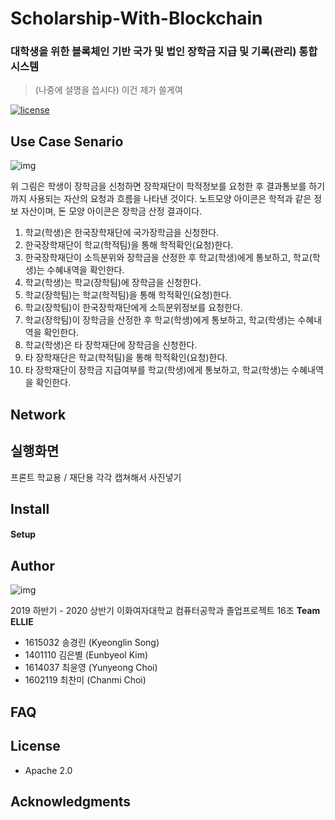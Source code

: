 # Scholarship-With-Blockchain
### 대학생을 위한 블록체인 기반 국가 및 법인 장학금 지급 및 기록(관리) 통합 시스템

> (나중에 설명을 씁시다)
이건 제가 쓸게여 

 [![license](https://img.shields.io/badge/license-Apache%202.0-red.svg)](https://www.apache.org/licenses/LICENSE-2.0)

## Use Case Senario
![img](https://lh4.googleusercontent.com/x94mD0ESUivMSD0NVTTDneSDn7nWpCLHTIhNlwZWCgCVVuRtinrn-kNzR37nvukQPqyM3sXFUQm4xjDdY9KpyMZmTkwkkNPiOxULn72cpO6yLfJrs7s5tp6TvST2XphdcuLCUPdKAQ)

위 그림은 학생이 장학금을 신청하면 장학재단이 학적정보를 요청한 후 결과통보를 하기까지 사용되는 자산의 요청과 흐름을 나타낸 것이다. 노트모양 아이콘은 학적과 같은 정보 자산이며, 돈 모양 아이콘은 장학금 산정 결과이다.

  

1. 학교(학생)은 한국장학재단에 국가장학금을 신청한다.
2. 한국장학재단이 학교(학적팀)을 통해 학적확인(요청)한다.
3. 한국장학재단이 소득분위와 장학금을 산정한 후 학교(학생)에게 통보하고, 학교(학생)는 수혜내역을 확인한다.
4. 학교(학생)는 학교(장학팀)에 장학금을 신청한다.
5. 학교(장학팀)는 학교(학적팀)을 통해 학적확인(요청)한다.
6. 학교(장학팀)이 한국장학재단에게 소득분위정보를 요청한다.
7. 학교(장학팀)이 장학금을 산정한 후 학교(학생)에게 통보하고, 학교(학생)는 수혜내역을 확인한다.
8. 학교(학생)은 타 장학재단에 장학금을 신청한다.
9. 타 장학재단은 학교(학적팀)을 통해 학적확인(요청)한다.
10. 타 장학재단이 장학금 지급여부를 학교(학생)에게 통보하고, 학교(학생)는 수혜내역을 확인한다.



## Network

## 실행화면

프론트 학교용 / 재단용 각각 캡쳐해서 사진넣기


## Install

#### Setup

## Author

![img](https://lh5.googleusercontent.com/qApbyW2FzEe_ww93kzEFdXhz6CXNZi6qDzUAeCKWL4ymyjTdBl7p_inMRz629yg3vJzMy6iYdvLbLT1GIFOWOVEFmFnHzzHKADz2pMsOv2NHm15qREFceEaaHMhnIR-KusKnHdAHrg)



2019 하반기 - 2020 상반기 이화여자대학교 컴퓨터공학과 졸업프로젝트 16조 **Team ELLIE**

- 1615032 송경린 (Kyeonglin Song)
- 1401110 김은별 (Eunbyeol Kim)
- 1614037 최윤영 (Yunyeong Choi)
- 1602119 최찬미 (Chanmi Choi)



## FAQ



## License

- Apache 2.0 

  

## Acknowledgments
